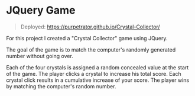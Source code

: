 # JQuery Game

> Deployed: https://purpetrator.github.io/Crystal-Collector/

For this project I created a "Crystal Collector" game using JQuery.

The goal of the game is to match the computer's randomly generated number without going over.

Each of the four crystals is assigned a random concealed value at the start of the game. The player clicks a crystal to increase his total score. Each crystal click results in a cumulative increase of your score. The player wins by matching the computer's random number.
